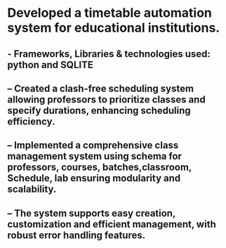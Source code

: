 # Developed a timetable automation system for educational institutions.
## - Frameworks, Libraries & technologies used: python and SQLITE
## – Created a clash-free scheduling system allowing professors to prioritize classes and specify durations, enhancing scheduling efficiency.
## – Implemented a comprehensive class management system using schema for professors, courses, batches,classroom, Schedule, lab ensuring modularity and scalability.
## – The system supports easy creation, customization and efficient management, with robust error handling features.
